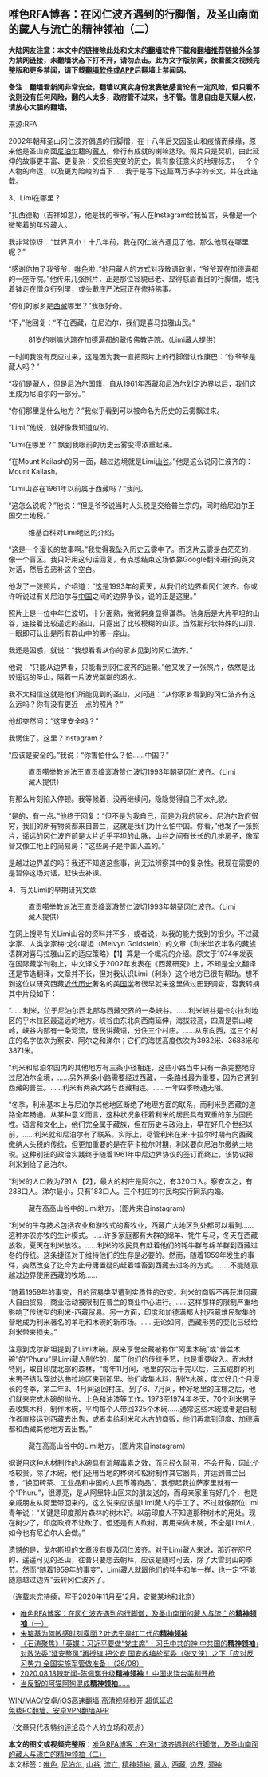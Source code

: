  <h2>唯色RFA博客：在冈仁波齐遇到的行脚僧，及圣山南面的藏人与流亡的精神领袖（二）</h2> <p class="notice"><b>大陆网友注意：本文中的链接除此处和文末的<a href="https://github.com/bannedbook/fanqiang" >翻墙</a>软件下载和<a href="https://github.com/killgcd/justmysocks/blob/master/README.md">翻墙推荐</a>链接外全部为禁网链接，未翻墙状态下打不开，请勿点击。此为文字版禁闻，欲看图文视频完整版和更多禁闻，请下载<a href="https://github.com/bannedbook/fanqiang">翻墙软件或APP</a>后翻墙上禁闻网。</p><p>备注：翻墙看新闻非常安全，翻墙以真实身份发表敏感言论有一定风险，但只看不说则没有任何风险，翻的人太多，政府管不过来，也不管。信息自由是天赋人权，请放心大胆的翻墙。</b></p>  <div class="entry"> <p>来源:RFA</p> <p>2002年朝拜圣山冈仁波齐偶遇的行脚僧，在十八年后又因圣山和疫情而续缘，原来他是圣山南面<a href="https://www.bannedbook.org/bnews/tag/%e5%b0%bc%e6%b3%8a%e5%b0%94/" class="st_tag internal_tag" rel="tag" title="标签 尼泊尔 下的日志">尼泊尔</a>籍的<a href="https://www.bannedbook.org/bnews/tag/%e8%97%8f%e4%ba%ba/" class="st_tag internal_tag" rel="tag" title="标签 藏人 下的日志">藏人</a>，修行有成就的喇嘛达琼。照片只是契机，由此延伸的故事更丰富、更复杂：交织但突变的历史，具有象征意义的地理标志，一个个人物的命运，以及更为险峻的当下……我于是写下这篇两万多字的长文，并在此连载。             </p> <p>3、Limi在哪里？</p> <p>“扎西德勒（吉祥如意），他是我的爷爷。”有人在Instagram给我留言，头像是一个微笑着的年轻藏人。</p> <p>我非常惊讶：“世界真小！十八年前，我在冈仁波齐遇见了他。那么他现在哪里呢？”</p> <p>“感谢你拍了我爷爷，<a href="https://www.bannedbook.org/bnews/tag/%E5%94%AF%E8%89%B2/" class="st_tag internal_tag" rel="tag" title="标签 唯色 下的日志">唯色</a>啦，”他用藏人的方式对我敬语致谢，“爷爷现在加德满都的一座寺院。”他传来几张照片，正是那位容貌已老、显得慈眉善目的行脚僧，或托着钵走在僧众行列里，或头戴庄严法冠正在修持佛事。</p> <p>“你们的家乡是<a href="https://www.bannedbook.org/bnews/tag/%e8%a5%bf%e8%97%8f/" class="st_tag internal_tag" rel="tag" title="标签 西藏 下的日志">西藏</a>哪里？”我很好奇。</p> <p>“不，”他回复：“不在西藏，在尼泊尔，我们是喜马拉雅山民。”</p> <p><figure> <figcaption>81岁的喇嘛达琼在加德满都的藏传佛教寺院。（Limi藏人提供）</figcaption></figure> <p>一时间我没有反应过来，这是因为我一直把照片上的行脚僧认作康巴：“你爷爷是藏人吗？” </p> <p>“我们是藏人，但是尼泊尔国籍，自从1961年西藏和尼泊尔划定<a href="https://www.bannedbook.org/bnews/tag/%E8%BE%B9%E7%95%8C/" class="st_tag internal_tag" rel="tag" title="标签 边界 下的日志">边界</a>以后，我们这里成为尼泊尔的一部分。”</p>  <p>“你们那里是什么地方？”我似乎看到可以被命名为历史的云雾飘过来。</p> <p>“Limi,”他说，就好像我知道似的。</p> <p>“Limi在哪里？” 飘到我眼前的历史云雾变得浓重起来。</p> <p>“在Mount Kailash的另一面，越过边境就是Limi<a href="https://www.bannedbook.org/bnews/tag/%E5%B1%B1%E8%B0%B7/" class="st_tag internal_tag" rel="tag" title="标签 山谷 下的日志">山谷</a>。”他是这么说冈仁波齐的：Mount Kailash。</p> <p>“Limi山谷在1961年以前属于西藏吗？”我问。</p> <p>“这怎么说呢？”他说：“但是爷爷说当时人头税是交给普兰宗的，同时给尼泊尔王国交土地税。”</p> <p><figure> <figcaption>维基百科对Limi地区的介绍。</figcaption></figure> <p>“这是一个漫长的故事啊。”我觉得我坠入历史云雾中了。而这片云雾是白茫茫的，像一个盲区。我只好用这句话回复，有点想结束这场依靠Google翻译进行的英文对话，然后去恶补这个空白。</p> <p>他发了一张照片，介绍道：“这是1993年的夏天，从我们的边界看冈仁波齐。你或许听说过有关尼泊尔与<span class='wp_keywordlink_affiliate'><a href="https://www.bannedbook.org/" title="中国" target="_blank">中国</a></span>之间的边界争议，说的正是这里。”</p> <p>照片上是一位中年仁波切，十分面熟，微微躬身显得谦恭。他身后是大片平坦的山谷，连接着比较遥远的圣山，只露出了比较模糊的山顶。当然那形状特殊的山顶，一眼即可认出是所有群山中的哪一座山。</p> <p>我还是困惑，就说：“我想看看从你的家乡见到的冈仁波齐。”</p>  <p>他说：“只能从边界看，只能看到冈仁波齐的远景。”他又发了一张照片，依然是比较遥远的圣山，隔着一片波光粼粼的湖水。</p> <p>我不太相信这就是他们所能见到的圣山，又问道：“从你家乡看到的冈仁波齐有这么远吗？你有没有更近一点的照片？”</p> <p>他却突然问：“这里安全吗？”</p> <p>我愣住了。这里？Instagram？</p> <p>“应该是安全的。”我说：“你害怕什么？怕……中国？”</p> <p><figure> <figcaption>直贡噶举教派法王直贡绛衮澈赞仁波切1993年朝圣冈仁波齐。（Limi藏人提供）</figcaption></figure> <p>有那么片刻陷入停顿。我等候着，没再继续问，隐隐觉得自己不太礼貌。</p> <p>“是的，有一点。”他终于回复：“但不是为我自己，而是为我的家乡。尼泊尔政府很穷，我们的所有物资都来自普兰，这就是我们为什么怕中国。你看，”他发了一张照片，遥远的冈仁波齐前是大片近乎平坦的山脉，山谷之间有长长的几排房子，像军营又像工地上的简易房：“这些房子是中国人盖的。”</p> <p>是越过边界盖的吗？我还不知道这些事，尚无法辨察其中的复杂性。我现在需要的是暂停这场对话，赶快去补课。 </p> <p>4、有关Limi的早期研究文章</p> <p><figure> <figcaption>直贡噶举教派法王直贡绛衮澈赞仁波切1993年朝圣冈仁波齐。（Limi藏人提供）</figcaption></figure> <p>在网上搜寻有关Limi山谷的资料并不多，或者说，以我的能力找到的很少。不过藏学家、人类学家梅·戈尔斯坦（Melvyn Goldstein）的文章《利米半农半牧的藏族语群对喜马拉雅山区的适应策略》【1】算是一个概况的介绍。原文于1974年发表在国际藏学刊物上，中文译文于2002年发表在《西藏研究》上，不知是全文翻译还是节选翻译，文章并不长，但对我认识Limi（利米）这个地方已很有帮助。想不到这位以研究西藏<span class='wp_keywordlink'><a href="https://www.bannedbook.org/forum33/" title="近代历史事件真相" target="_blank">近代历史</a></span>著名的美<span class='wp_keywordlink'><a href="https://www.bannedbook.org/forum24/" title="国学传统文化禁书" target="_blank">国学</a></span>者很早就来这里做过田野调查，容我转摘其中片段如下：</p>  <p>“……利米，位于尼泊尔西北部与西藏交界的一条峡谷。……利米峡谷是卡尔拉利地区的乎木拉区最遥远的地方。峡谷由东北向西南延伸，海拔较高，四周是崇山峻岭，峡谷内部有一条河流，居民讲藏语，分住三个村庄。……从东向西，这三个村庄的名字依次为察安、阿尔之和涕尔；它们的海拔高度依次为3932米、3688米和3871米。</p> <p>“利米和尼泊尔国内的其他地方有三条小径相连，这些小路当中只有一条完整地穿过尼泊尔全境，……另外两条小路需要经过西藏，一条路线最为重要，因为它通到西藏的普兰。……利米有两条大路与西藏相连。……一年四季畅通无阻。</p> <p>“冬季，利米基本上与尼泊尔其他地区断绝了地理方面的联系，而利米到西藏的道路全年畅通。从某种意义而言，这种状况象征着利米的居民具有双重的东方国民性。语言和文化上，他们完全属于藏族，但在历史与政治上，早在好几个世纪以前，……利米就和尼泊尔有了联系。实际上，尽管利米在米·卡拉尔时期有向西藏缴纳人头税的传统，但更加重要的是在萨卡拉尔时期，利米要向尼泊尔缴纳土地税。这种别扭的政治实践终于随着1961年中尼边界协议的签订而终止，该协议把利米划给了尼泊尔。</p> <p>“利米的人口数为791人【2】，最大的村庄是阿尔之，有320口人。察安次之，有288口人。涕尔最小，只有183口人。三个村庄的村民均实行同系内婚。</p> <figure> <figcaption>藏在高高山谷中的Limi地方。（图片来自instagram）</figcaption></figure> <p>“利米的生存技术包括农业和游牧式的畜牧业，西藏广大地区到处都可以看到……这种亦农亦牧的生计模式。……许多家庭都有大群的绵羊、牦牛与马，冬天在西藏放牧，夏天在利米放牧。……利米的牧民具有赶着他们的牦牛群与绵羊群到西藏过冬的传统。这条捷径对于维持他们的生存是必要的。然而，随着1959年发生的事件，突然改变了迄今为止毋庸置疑的赶着牲畜到西藏去过冬的方式。……不能随意越过边界使用西藏的牧场……</p> <p>“随着1959年的事变，旧的贸易类型遭到实质性的改变。利米的商贩不再获准同藏人自由贸易，商业活动被限制在普兰的商业中心进行。……这样那样的限制严重地影响了传统型的利米-西藏贸易。另一方面，印度和加德满都大批西藏难民聚集的营地成为利米著名的羊毛和木碗的新市场。……无论如何，西藏形势的变化已经给利米带来损失。”</p> <p>注意到戈尔斯坦提到了Limi木碗。原来享誉全藏被称作“阿里木碗”或“普兰木碗”的“Phuru”是Limi藏人制作的，属于他们的传统手艺，也是重要收入。而木材特别，取自印度北部的森林，“每年11月间，地里的农活干完以后，三五成群的利米男子结队穿过达曲拉地区来到那里。他们收集木料，制作木碗，度过好几个月漫长的冬季，第二年3、4月间返回村庄。到了6、7月间，种好地里的庄稼之后，他们就来完成木碗的抛光、上色和油漆等工作。1973至1974年冬天，70个利米男子去收集木料，制作木碗，平均每个人带回325个木碗……通常这些木碗或者是由制作者直接运到西藏去出售，或者卖给利米和木古的商贩，他们再拿到印度、加德满都和西藏其他地方去出售。”</p> <p><figure> <figcaption>藏在高高山谷中的Limi地方。（图片来自instagram）</figcaption></figure> <p>据说用这种木材制作的木碗具有消解毒素之效，而且经久耐用，不会开裂，因此价格较贵。除了木碗，他们还用当地的桦树和松树制作其它器具，并运到普兰出售，“换回砖茶、工业品和中国的人民币等商品”。我想起我拉萨家里就有一个“Phuru”，很漂亮，是从阿里转山回来的朋友送的，而母亲家里有好几个，也是亲戚朋友从阿里带回来的，这么说来应该是Limi藏人的手工了。不过就像那位Limi青年说：“关键是印度那片森林的树木好。以前印度人不知道那种树木的用处。现在树少了，印度政府不让砍了。但还是有人砍树，再用来做木碗，不全是Limi人，如今也有尼泊尔人会做。”</p> <p>遗憾的是，戈尔斯坦的文章没有提及冈仁波齐。对于Limi藏人来说，那近在咫尺的、遥遥可见的圣山，往昔只要想去朝拜，应该是随时可去，除了大雪封山的季节。然而“随着1959年的事变”，Limi藏人就跟他们的牦牛和羊一样，也一定“不能随意越过边界”去转冈仁波齐了。</p> <p>（连载未完待续，写于2020年11月至12月，安徽某地和北京）</p>  <ul class='op-related-articles' title='相关阅读'> <li><a href='https://www.bannedbook.org/bnews/comments/20210107/1462455.html' target='_blank'>唯色RFA博客：在冈仁波齐遇到的行脚僧，及圣山南面的藏人与流亡的<b>精神领袖</b>（一）</a></li> <li><a href='https://www.bannedbook.org/bnews/bannedvideo/20201025/1423980.html' target='_blank'>朱镕基为何敏感时刻露面？叶选宁是红二代的<b>精神领袖</b></a></li> <li><a href='https://www.bannedbook.org/bnews/bannedvideo/20200827/1386313.html' target='_blank'>《石涛聚焦》「英媒：习近平要做“党主席” - 习氏中共的神 中共国的<b>精神领袖</b>」对政法委“延安整风”再授旗 把公安 国安收编於军委（张又侠）之下「应对反习势力 全国实施军管做准备」（26/08）</a></li> <li><a href='https://www.bannedbook.org/bnews/taiwannews/20200819/1382217.html' target='_blank'>2020.08.18辣新闻-陈佩琪升级<b>精神领袖</b>！ 中国求饶台美别开枪</a></li> <li><a href='https://www.bannedbook.org/bnews/comments/20200528/1370746.html' target='_blank'>当反智的阿猫阿狗混成<b>精神领袖</b>......</a></li> </ul> <p class="texttj"> <a href="https://github.com/bannedbook/fanqiang/wiki/V2ray%E6%9C%BA%E5%9C%BA" target="_blank">WIN/MAC/安卓/iOS高速翻墙:高清视频秒开,超低延迟</a><br/> <a href="https://github.com/bannedbook/fanqiang/wiki/%E7%A6%81%E9%97%BB%E7%BD%91%E5%AE%89%E5%8D%93%E7%BF%BB%E5%A2%99%E6%96%B0%E9%97%BBAPP" target="_blank">免费PC翻墙、安卓VPN翻墙APP</a></p><p>（文章只代表特约<span class='wp_keywordlink_affiliate'><a href="https://www.bannedbook.org/bnews/comments/" title="新闻评论" target="_blank">评论</a></span>员个人的立场和观点）</p><a name='sharetosocial'></a>       <div><b>本文的图文或视频完整版</b>：<a href='https://www.bannedbook.org/bnews/comments/20210123/1472997.html'>唯色RFA博客：在冈仁波齐遇到的行脚僧，及圣山南面的藏人与流亡的精神领袖（二）</a></div>  </div><!--END ENTRY--> <div class="postfooter"> <div>本文标签：<a href="https://www.bannedbook.org/bnews/tag/%E5%94%AF%E8%89%B2/" rel="tag">唯色</a>, <a href="https://www.bannedbook.org/bnews/tag/%e5%b0%bc%e6%b3%8a%e5%b0%94/" rel="tag">尼泊尔</a>, <a href="https://www.bannedbook.org/bnews/tag/%E5%B1%B1%E8%B0%B7/" rel="tag">山谷</a>, <a href="https://www.bannedbook.org/bnews/tag/%E6%B5%81%E4%BA%A1/" rel="tag">流亡</a>, <a href="https://www.bannedbook.org/bnews/tag/%e7%b2%be%e7%a5%9e%e9%a2%86%e8%a2%96/" rel="tag">精神领袖</a>, <a href="https://www.bannedbook.org/bnews/tag/%e8%97%8f%e4%ba%ba/" rel="tag">藏人</a>, <a href="https://www.bannedbook.org/bnews/tag/%e8%a5%bf%e8%97%8f/" rel="tag">西藏</a>, <a href="https://www.bannedbook.org/bnews/tag/%E8%BE%B9%E7%95%8C/" rel="tag">边界</a>, <a href="https://www.bannedbook.org/bnews/tag/%E9%A2%86%E8%A2%96/" rel="tag">领袖</a></div>  </div><!--END POSTFOOTER--> 